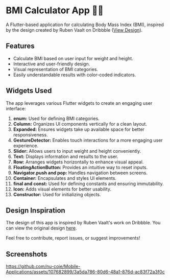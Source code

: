 # BMI Calculator App 📏💪

A Flutter-based application for calculating Body Mass Index (BMI), inspired by the design created by Ruben Vaalt on Dribbble ([View Design](https://dribbble.com/shots/4585382-Simple-BMI-Calculator)).

## Features

- Calculate BMI based on user input for weight and height.
- Interactive and user-friendly design.
- Visual representation of BMI categories.
- Easily understandable results with color-coded indicators.

## Widgets Used

The app leverages various Flutter widgets to create an engaging user interface:
1. **enum:** Used for defining BMI categories.
2. **Column:** Organizes UI components vertically for a clean layout.
3. **Expanded:** Ensures widgets take up available space for better responsiveness.
4. **GestureDetector:** Enables touch interactions for a more engaging user experience.
5. **Slider:** Allows users to input weight and height conveniently.
6. **Text:** Displays information and results to the user.
7. **Row:** Arranges widgets horizontally to enhance visual appeal.
8. **FloatingActionButton:** Provides an intuitive way to reset inputs.
9. **Navigator.push and pop:** Handles navigation between screens.
10. **Container:** Encapsulates and styles UI elements.
11. **final and const:** Used for defining constants and ensuring immutability.
12. **Icon:** Adds visual elements for better usability.
13. **Constructor:** Used for initializing objects.

## Design Inspiration

The design of this app is inspired by Ruben Vaalt's work on Dribbble. You can view the original design [here](https://dribbble.com/shots/4585382-Simple-BMI-Calculator).

Feel free to contribute, report issues, or suggest improvements!

## Screenshots



https://github.com/nu-coie/Mobile-Applications/assets/107682899/3a5da786-80d6-48a1-876d-ac83f72a3f0c



